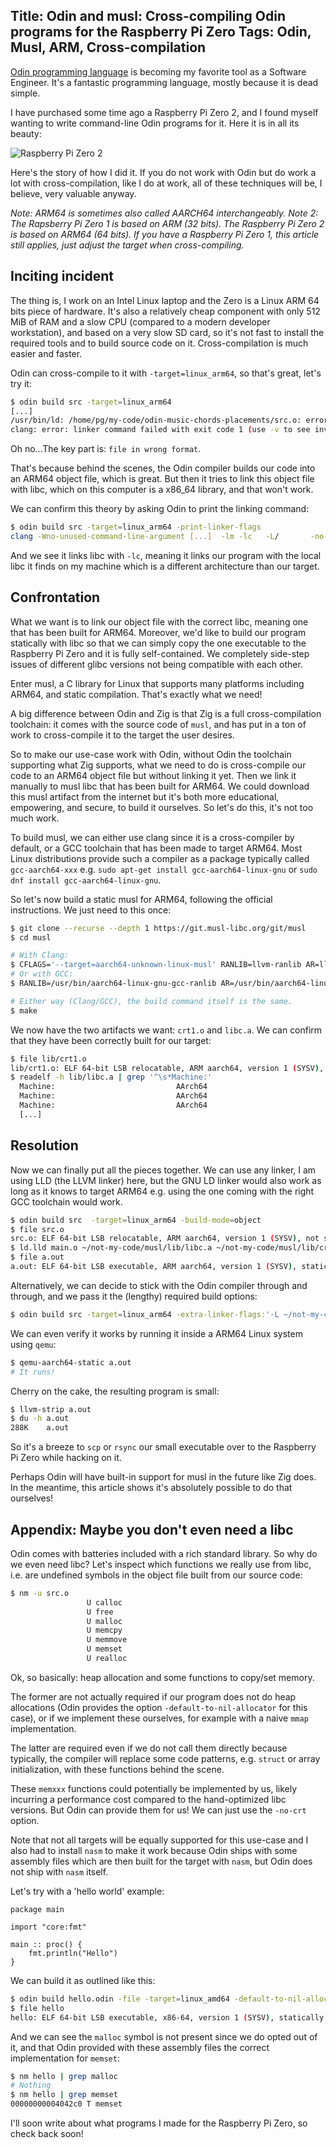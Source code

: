 Title: Odin and musl: Cross-compiling Odin programs for the Raspberry Pi Zero
Tags: Odin, Musl, ARM, Cross-compilation
---

[Odin programming language](https://odin-lang.org/) is becoming my favorite tool as a Software Engineer. It's a fantastic programming language, mostly because it is dead simple.

I have purchased some time ago a Raspberry Pi Zero 2, and I found myself wanting to write command-line Odin programs for it. Here it is in all its beauty:

![Raspberry Pi Zero 2](zero2.png)

Here's the story of how I did it. If you do not work with Odin but do work a lot with cross-compilation, like I do at work, all of these techniques will be, I believe, very valuable anyway.

*Note: ARM64 is sometimes also called AARCH64 interchangeably.*
*Note 2: The Rapsberry Pi Zero 1 is based on ARM (32 bits). The Raspberry Pi Zero 2 is based on ARM64 (64 bits). If you have a Raspberry Pi Zero 1, this article still applies, just adjust the target when cross-compiling.*

## Inciting incident

The thing is, I work on an Intel Linux laptop and the Zero is a Linux ARM 64 bits piece of hardware. It's also a relatively cheap component with only 512 MiB of RAM and a slow CPU (compared to a modern developer workstation), and based on a very slow SD card, so it's not fast to install the required tools and to build source code on it. Cross-compilation is much easier and faster.

Odin can cross-compile to it with `-target=linux_arm64`, so that's great, let's try it:

```sh
$ odin build src -target=linux_arm64
[...]
/usr/bin/ld: /home/pg/my-code/odin-music-chords-placements/src.o: error adding symbols: file in wrong format
clang: error: linker command failed with exit code 1 (use -v to see invocation)
```

Oh no...The key part is: `file in wrong format`.

That's because behind the scenes, the Odin compiler builds our code into an ARM64 object file, which is great. But then it tries to link this object file with libc, which on this computer is a x86_64 library, and that won't work.

We can confirm this theory by asking Odin to print the linking command:

```sh
$ odin build src -target=linux_arm64 -print-linker-flags
clang -Wno-unused-command-line-argument [...]  -lm -lc   -L/       -no-pie
```
And we see it links libc with `-lc`, meaning it links our program with the local libc it finds on my machine which is a different architecture than our target.

## Confrontation

What we want is to link our object file with the correct libc, meaning one that has been built for ARM64. Moreover, we'd like to build our program statically with libc so that we can simply copy the one executable to the Raspberry Pi Zero and it is fully self-contained. We completely side-step issues of different glibc versions not being compatible with each other.

Enter musl, a C library for Linux that supports many platforms including ARM64, and static compilation. That's exactly what we need!

A big difference between Odin and Zig is that Zig is a full cross-compilation toolchain: it comes with the source code of `musl`, and has put in a ton of work to cross-compile it to the target the user desires. 

So to make our use-case work with Odin, without Odin the toolchain supporting what Zig supports, what we need to do is cross-compile our code to an ARM64 object file but without linking it yet. Then we link it manually to musl libc that has been built for ARM64. We could download this musl artifact from the internet but it's both more educational, empowering, and secure, to build it ourselves. So let's do this, it's not too much work.

To build musl, we can either use clang since it is a cross-compiler by default, or a GCC toolchain that has been made to target ARM64. Most Linux distributions provide such a compiler as a package typically called `gcc-aarch64-xxx` e.g. `sudo apt-get install gcc-aarch64-linux-gnu` or `sudo dnf install gcc-aarch64-linux-gnu`.

So let's now build a static musl for ARM64, following the official instructions. We just need to this once:

```sh
$ git clone --recurse --depth 1 https://git.musl-libc.org/git/musl
$ cd musl

# With Clang:
$ CFLAGS='--target=aarch64-unknown-linux-musl' RANLIB=llvm-ranlib AR=llvm-ar CC=clang ./configure --target=aarch64 --disable-shared
# Or with GCC:
$ RANLIB=/usr/bin/aarch64-linux-gnu-gcc-ranlib AR=/usr/bin/aarch64-linux-gnu-gcc-ar CC=/usr/bin/aarch64-linux-gnu-gcc ./configure --target=aarch64 --disable-shared

# Either way (Clang/GCC), the build command itself is the same.
$ make
```

We now have the two artifacts we want: `crt1.o` and `libc.a`. We can confirm that they have been correctly built for our target:

```sh
$ file lib/crt1.o
lib/crt1.o: ELF 64-bit LSB relocatable, ARM aarch64, version 1 (SYSV), not stripped
$ readelf -h lib/libc.a | grep '^\s*Machine:'
  Machine:                           AArch64
  Machine:                           AArch64
  Machine:                           AArch64
  [...]
```

## Resolution

Now we can finally put all the pieces together. We can use any linker, I am using LLD (the LLVM linker) here, but the GNU LD linker would also work as long as it knows to target ARM64 e.g. using the one coming with the right GCC toolchain would work.

```sh
$ odin build src  -target=linux_arm64 -build-mode=object
$ file src.o
src.o: ELF 64-bit LSB relocatable, ARM aarch64, version 1 (SYSV), not stripped
$ ld.lld main.o ~/not-my-code/musl/lib/libc.a ~/not-my-code/musl/lib/crt1.o
$ file a.out
a.out: ELF 64-bit LSB executable, ARM aarch64, version 1 (SYSV), statically linked, not stripped
```

Alternatively, we can decide to stick with the Odin compiler through and through, and we pass it the (lengthy) required build options:

```sh
$ odin build src -target=linux_arm64 -extra-linker-flags:'-L ~/not-my-code/musl/lib/ -nostdlib -fuse-ld=lld --target=linux-aarch64 ~/not-my-code/musl/lib/crt1.o -static'
```

We can even verify it works by running it inside a ARM64 Linux system using `qemu`:

```sh
$ qemu-aarch64-static a.out
# It runs!
```

Cherry on the cake, the resulting program is small:

```sh
$ llvm-strip a.out
$ du -h a.out 
288K	a.out
```

So it's a breeze to `scp` or `rsync` our small executable over to the Raspberry Pi Zero while hacking on it.

Perhaps Odin will have built-in support for musl in the future like Zig does. In the meantime, this article shows it's absolutely possible to do that ourselves!


## Appendix: Maybe you don't even need a libc

Odin comes with batteries included with a rich standard library. So why do we even need libc? Let's inspect which functions we really use from libc, i.e. are undefined symbols in the object file built from our source code:

```sh
$ nm -u src.o
                 U calloc
                 U free
                 U malloc
                 U memcpy
                 U memmove
                 U memset
                 U realloc
```

Ok, so basically: heap allocation and some functions to copy/set memory.

The former are not actually required if our program does not do heap allocations (Odin provides the option `-default-to-nil-allocator` for this case), or if we implement these ourselves, for example with a naive `mmap` implementation.

The latter are required even if we do not call them directly because typically, the compiler will replace some code patterns, e.g. `struct` or array initialization, with these functions behind the scene.

These `memxxx` functions could potentially be implemented by us, likely incurring a performance cost compared to the hand-optimized libc versions. But Odin can provide them for us! We can just use the `-no-crt` option.

Note that not all targets will be equally supported for this use-case and I also had to install `nasm` to make it work because Odin ships with some assembly files which are then built for the target with `nasm`, but Odin does not ship with `nasm` itself.

Let's try with a 'hello world' example:

```odin
package main

import "core:fmt"

main :: proc() {
	fmt.println("Hello")
}
```

We can build it as outlined like this:

```sh
$ odin build hello.odin -file -target=linux_amd64 -default-to-nil-allocator -no-crt
$ file hello
hello: ELF 64-bit LSB executable, x86-64, version 1 (SYSV), statically linked, BuildID[sha1]=ef8dfc9dc297295808f80ec66e92763358a598d1, not stripped
```

And we can see the `malloc` symbol is not present since we do opted out of it, and that Odin provided with these assembly files the correct implementation for `memset`:

```sh
$ nm hello | grep malloc
# Nothing
$ nm hello | grep memset
00000000004042c0 T memset
```


I'll soon write about what programs I made for the Raspberry Pi Zero, so check back soon!
